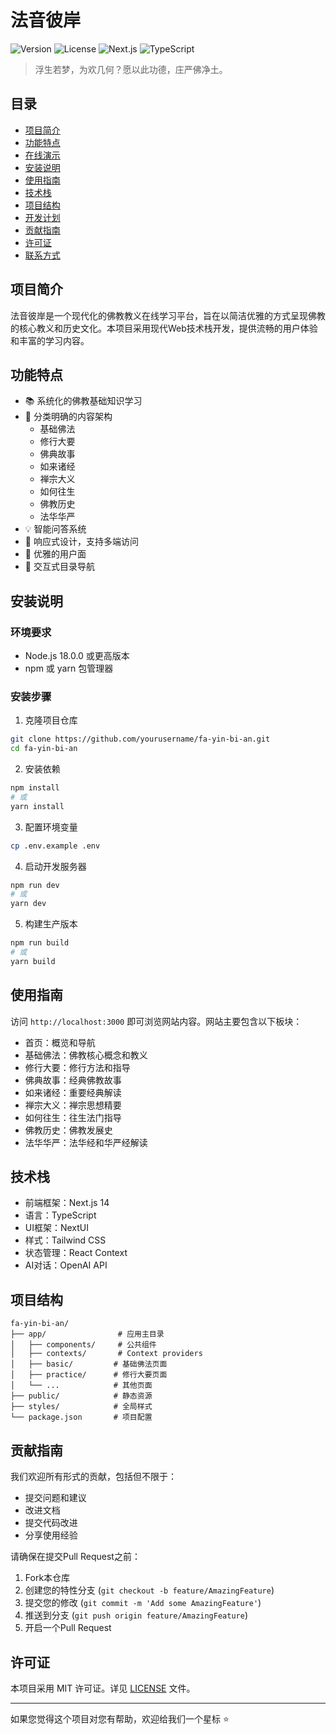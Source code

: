 # 法音彼岸

![Version](https://img.shields.io/badge/version-1.0.0-blue)
![License](https://img.shields.io/badge/license-MIT-green)
![Next.js](https://img.shields.io/badge/Next.js-14.0.3-black)
![TypeScript](https://img.shields.io/badge/TypeScript-5.0.0-blue)

> 浮生若梦，为欢几何？愿以此功德，庄严佛净土。

## 目录

- [项目简介](#项目简介)
- [功能特点](#功能特点)
- [在线演示](#在线演示)
- [安装说明](#安装说明)
- [使用指南](#使用指南)
- [技术栈](#技术栈)
- [项目结构](#项目结构)
- [开发计划](#开发计划)
- [贡献指南](#贡献指南)
- [许可证](#许可证)
- [联系方式](#联系方式)

## 项目简介

法音彼岸是一个现代化的佛教教义在线学习平台，旨在以简洁优雅的方式呈现佛教的核心教义和历史文化。本项目采用现代Web技术栈开发，提供流畅的用户体验和丰富的学习内容。

## 功能特点

- 📚 系统化的佛教基础知识学习
- 🎯 分类明确的内容架构
  - 基础佛法
  - 修行大要
  - 佛典故事
  - 如来诸经
  - 禅宗大义
  - 如何往生
  - 佛教历史
  - 法华华严
- 💡 智能问答系统
- 📱 响应式设计，支持多端访问
- 🌙 优雅的用户面
- 📖 交互式目录导航

## 安装说明

### 环境要求

- Node.js 18.0.0 或更高版本
- npm 或 yarn 包管理器

### 安装步骤

1. 克隆项目仓库
```bash
git clone https://github.com/yourusername/fa-yin-bi-an.git
cd fa-yin-bi-an
```

2. 安装依赖
```bash
npm install
# 或
yarn install
```

3. 配置环境变量
```bash
cp .env.example .env
```

4. 启动开发服务器
```bash
npm run dev
# 或
yarn dev
```

5. 构建生产版本
```bash
npm run build
# 或
yarn build
```

## 使用指南

访问 `http://localhost:3000` 即可浏览网站内容。网站主要包含以下板块：

- 首页：概览和导航
- 基础佛法：佛教核心概念和教义
- 修行大要：修行方法和指导
- 佛典故事：经典佛教故事
- 如来诸经：重要经典解读
- 禅宗大义：禅宗思想精要
- 如何往生：往生法门指导
- 佛教历史：佛教发展史
- 法华华严：法华经和华严经解读

## 技术栈

- 前端框架：Next.js 14
- 语言：TypeScript
- UI框架：NextUI
- 样式：Tailwind CSS
- 状态管理：React Context
- AI对话：OpenAI API

## 项目结构

```
fa-yin-bi-an/
├── app/                # 应用主目录
│   ├── components/     # 公共组件
│   ├── contexts/       # Context providers
│   ├── basic/         # 基础佛法页面
│   ├── practice/      # 修行大要页面
│   └── ...            # 其他页面
├── public/            # 静态资源
├── styles/            # 全局样式
└── package.json       # 项目配置
```

## 贡献指南

我们欢迎所有形式的贡献，包括但不限于：

- 提交问题和建议
- 改进文档
- 提交代码改进
- 分享使用经验

请确保在提交Pull Request之前：

1. Fork本仓库
2. 创建您的特性分支 (`git checkout -b feature/AmazingFeature`)
3. 提交您的修改 (`git commit -m 'Add some AmazingFeature'`)
4. 推送到分支 (`git push origin feature/AmazingFeature`)
5. 开启一个Pull Request

## 许可证

本项目采用 MIT 许可证。详见 [LICENSE](LICENSE) 文件。

---

如果您觉得这个项目对您有帮助，欢迎给我们一个星标 ⭐️

